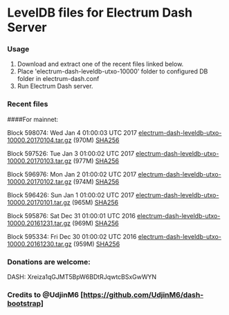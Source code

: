 # LevelDB files for Electrum Dash Server

### Usage

1. Download and extract one of the recent files linked below.
2. Place 'electrum-dash-leveldb-utxo-10000' folder to configured DB folder in electrum-dash.conf
3. Run Electrum Dash server.

### Recent files

####For mainnet:

Block 598074: Wed Jan  4 01:00:03 UTC 2017 [electrum-dash-leveldb-utxo-10000.20170104.tar.gz](https://transfer.sh/9dc92/electrum-dash-leveldb-utxo-10000.20170104.tar.gz) (970M) [SHA256](https://transfer.sh/rvCdl/electrum-dash-leveldb-utxo-10000.20170104.tar.gz.sha256)

Block 597526: Tue Jan  3 01:00:02 UTC 2017 [electrum-dash-leveldb-utxo-10000.20170103.tar.gz](https://transfer.sh/tJErP/electrum-dash-leveldb-utxo-10000.20170103.tar.gz) (977M) [SHA256](https://transfer.sh/R1own/electrum-dash-leveldb-utxo-10000.20170103.tar.gz.sha256)

Block 596976: Mon Jan  2 01:00:02 UTC 2017 [electrum-dash-leveldb-utxo-10000.20170102.tar.gz](https://transfer.sh/M3un6/electrum-dash-leveldb-utxo-10000.20170102.tar.gz) (974M) [SHA256](https://transfer.sh/GQdhg/electrum-dash-leveldb-utxo-10000.20170102.tar.gz.sha256)

Block 596426: Sun Jan  1 01:00:02 UTC 2017 [electrum-dash-leveldb-utxo-10000.20170101.tar.gz](https://transfer.sh/NhPGw/electrum-dash-leveldb-utxo-10000.20170101.tar.gz) (965M) [SHA256](https://transfer.sh/1F5M4/electrum-dash-leveldb-utxo-10000.20170101.tar.gz.sha256)

Block 595876: Sat Dec 31 01:00:01 UTC 2016 [electrum-dash-leveldb-utxo-10000.20161231.tar.gz](https://transfer.sh/pBEse/electrum-dash-leveldb-utxo-10000.20161231.tar.gz) (969M) [SHA256](https://transfer.sh/eonlY/electrum-dash-leveldb-utxo-10000.20161231.tar.gz.sha256)

Block 595334: Fri Dec 30 01:00:02 UTC 2016 [electrum-dash-leveldb-utxo-10000.20161230.tar.gz](https://transfer.sh/eUsQW/electrum-dash-leveldb-utxo-10000.20161230.tar.gz) (959M) [SHA256](https://transfer.sh/FQyyA/electrum-dash-leveldb-utxo-10000.20161230.tar.gz.sha256)

### Donations are welcome:

DASH: Xreiza1qGJMT5BpW6BDtRJqwtcBSxGwWYN

### Credits to @UdjinM6 [https://github.com/UdjinM6/dash-bootstrap]
